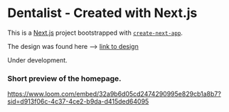 # Dentalist - Created with Next.js

This is a [Next.js](https://nextjs.org/) project bootstrapped with [`create-next-app`](https://github.com/vercel/next.js/tree/canary/packages/create-next-app).

The design was found here --> [link to design](https://ui8.net/edzjey-store/products/dental-landing-page)

Under development.

### Short preview of the homepage.

https://www.loom.com/embed/32a9b6d05cd2474290995e829cb1a8b7?sid=d913f06c-4c37-4ce2-b9da-d415ded64095
